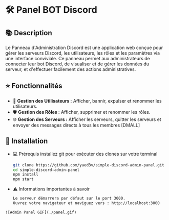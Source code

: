 # 🛠️ Panel BOT Discord

## 📚 Description

Le Panneau d'Administration Discord est une application web conçue pour gérer les serveurs Discord, les utilisateurs, les rôles et les paramètres via une interface conviviale. Ce panneau permet aux administrateurs de connecter leur bot Discord, de visualiser et de gérer les données du serveur, et d'effectuer facilement des actions administratives.

## ⭐ Fonctionnalités

- 👥 **Gestion des Utilisateurs :** Afficher, bannir, expulser et renommer les utilisateurs.
- 🛡️ **Gestion des Rôles :** Afficher, supprimer et renommer les rôles.
- 🌐 **Gestion des Serveurs :** Afficher les serveurs, quitter les serveurs et envoyer des messages directs à tous les membres [DMALL]

## :rocket: Installation

- 💻 Prérequis installez git pour exécuter des clones sur votre terminal

   ```sh
   git clone https://github.com/yaed3v/simple-discord-admin-panel.git
   cd simple-discord-admin-panel
   npm install
   npm start
 
- ⚠️ Informations importantes à savoir
   ```sh
   Le serveur démarrera par défaut sur le port 3000. 
   Ouvrez votre navigateur et naviguez vers : http://localhost:3000

````
![Admin Panel GIF](./panel.gif)
